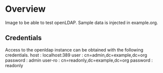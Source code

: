 # Overview
Image to be able to test openLDAP. Sample data is injected in example.org.

## Credentials
Access to the openldap instance can be obtained with the following credentials.
host      : localhost:389
user      : cn=admin,dc=example,dc=org
password  : admin
user-ro   : cn=readonly,dc=example,dc=org
password  : readonly
